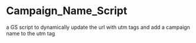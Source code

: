 # Campaign_Name_Script
a GS script to dynamically update the url with utm tags and add a campaign name to the utm tag
